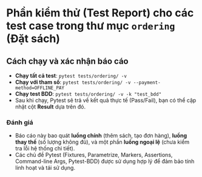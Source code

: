 # Phần kiểm thử (Test Report) cho các test case trong thư mục `ordering` (Đặt sách)

## Cách chạy và xác nhận báo cáo

- **Chạy tất cả test**: `pytest tests/ordering/ -v`
- **Chạy với tham số**: `pytest tests/ordering/ -v --payment-method=OFFLINE_PAY`
- **Chạy test BDD**: `pytest tests/ordering/ -v -k "test_bdd"`
- Sau khi chạy, Pytest sẽ trả về kết quả thực tế (Pass/Fail), bạn có thể cập nhật cột **Result** dựa trên đó.

### Đánh giá

- Báo cáo này bao quát **luồng chính** (thêm sách, tạo đơn hàng), **luồng thay thế** (số lượng không đủ), và một phần **luồng ngoại lệ** (chưa kiểm tra lỗi hệ thống chi tiết).
- Các chủ đề Pytest (Fixtures, Parametrize, Markers, Assertions, Command-line Args, Pytest-BDD) được sử dụng hợp lý để đảm bảo tính linh hoạt và tái sử dụng.
